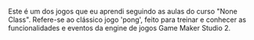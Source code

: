 Este é um dos jogos que eu aprendi seguindo as aulas do curso "None Class".
Refere-se ao clássico jogo 'pong', feito para treinar e conhecer
as funcionalidades e eventos da engine de jogos Game Maker Studio 2.